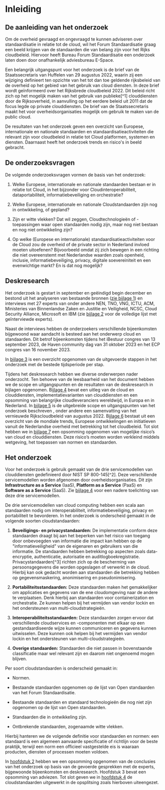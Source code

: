 # Inleiding

## De aanleiding van het onderzoek

Om de overheid gevraagd en ongevraagd te kunnen adviseren over standaardisatie in relatie tot de cloud, wil het Forum Standaardisatie graag een beeld krijgen van de standaarden die van belang zijn voor het Rijks cloudbeleid. Hiervoor heeft Bureau Forum Standaardisatie een onderzoek laten doen door onafhankelijk adviesbureau E-Space.

Een belangrijk uitgangspunt voor het onderzoek is de brief van de Staatssecretaris van Huffelen van 29 augustus 2022, waarin zij een wijziging definieert ten opzichte van het tot dan toe geldende rijksbeleid van de overheid op het gebied van het gebruik van cloud diensten. In deze brief wordt geïnformeerd over het Rijksbrede cloudbeleid 2022. Dit beleid richt zich op het mogelijk maken van het gebruik van publieke[^1] clouddiensten door de Rijksoverheid, in aanvulling op het eerdere beleid uit 2011 dat de focus legde op private clouddiensten. De brief van de Staatssecretaris maakt het voor overheidsorganisaties mogelijk om gebruik te maken van de public cloud.

De resultaten van het onderzoek geven een overzicht van Europese, internationale en nationale standaarden en standaardisatieactiviteiten die relevant zijn voor cloudbeleid in relatie tot Cloud platformen, systemen en diensten. Daarnaast heeft het onderzoek trends en risico's in beeld gebracht.

## De onderzoeksvragen

De volgende onderzoeksvragen vormen de basis van het onderzoek:

1.  Welke Europese, internationale en nationale standaarden bestaan er in relatie tot Cloud, in het bijzonder voor Cloudinteroperabiliteit, dataportabiliteit, informatiebeveiliging en orchestratie?

2.  Welke Europese, internationale en nationale Cloudstandaarden zijn nog in ontwikkeling, of gepland?

3.  Zijn er witte vlekken? Dat wil zeggen, Cloudtechnologieën of - toepassingen waar open standaarden nodig zijn, maar nog niet bestaan en nog niet ontwikkeling zijn?

4.  Op welke (Europese en internationale) standaardisatieactiviteiten voor de Cloud zou de overheid of de private sector in Nederland invloed moeten uitoefenen? Bijvoorbeeld omdat zij zich bewegen in een richting die niet overeenstemt met Nederlandse waarden zoals openheid, inclusie, informatiebeveiliging, privacy, digitale soevereiniteit en een evenwichtige markt? En is dat nog mogelijk?

## Deskresearch 

Het onderzoek is gestart in september en geëindigd begin december en bestond uit het analyseren van bestaande bronnen ([zie bijlage 1](#bijlage-1-gebruikte-bronnen-voor-het-onderzoek)) en interviews met 27 experts van onder andere NEN, TNO, VNG, ICTU, ACM, Ministeries van Binnenlandse Zaken en Justitie en Veiligheid, NCSC, Cloud Security Alliance, Microsoft en IBM (zie [bijlage 2](#bijlage-2-de-betrokken-experts) voor de volledige lijst met geïnterviewde experts).

Naast de interviews hebben de onderzoekers verschillende bijeenkomsten bijgewoond waar aandacht is besteed aan het onderwerp cloud en standaarden. Dit betrof bijeenkomsten tijdens het iBestuur congres van 13 september 2023, de Haven community dag van 31 oktober 2023 en het ECP congres van 16 november 2023.

In [bijlage 3](#bijlage-3-aanpak-en-planning-onderzoek) is een overzicht opgenomen van de uitgevoerde stappen in het onderzoek met de bestede tijdsperiode per stap.

Tijdens het deskresearch hebben we diverse onderwerpen nader onderzocht. Ten behoeve van de leesbaarheid van het document hebben we de scope en uitgangspunten en de resultaten van de deskresearch in bijlagen opgenomen. B[ijlage 4](#bijlage-4-wat-is-cloud) bevat een uitleg van de cloud en clouddiensten, implementatievarianten van clouddiensten en een opsomming van belangrijke cloudleveranciers wereldwijd, in Europa en in Nederland. In [bijlage 5](#bijlage-5-scope-en-uitgangspunten) is de uitgebreide scope en uitgangspunten van het onderzoek beschreven , onder andere een samenvatting van het vernieuwde Rijkscloudbeleid van augustus 2022. B[ijlage 6](#bijlage-6-cloudontwikkelingen-en-trends) bestaat uit een overzicht van de mondiale trends, Europese ontwikkelingen en initiatieven vanuit de Nederlandse overheid met betrekking tot het cloudbeleid. Tot slot hebben we in [bijlage 7](#bijlage-7-risicos-van-de-toepassing-van-cloud-en-clouddiensten) een opsomming opgenomen van mogelijke risico’s van cloud en clouddiensten. Deze risico’s moeten worden verkleind middels wetgeving, het toepassen van normen en standaarden.

## Het onderzoek

Voor het onderzoek is gebruik gemaakt van de drie servicemodellen van clouddiensten gedefinieerd door NIST SP 800-145[^2]. Deze verschillende servicemodellen worden afgenomen door overheidsorganisaties. Dit zijn **Infrastructure as a Service** (IaaS), **Platform as a Service** (PaaS) en **Software as a Service** (SaaS). Zie [bijlage 4](#bijlage-4-wat-is-cloud) voor een nadere toelichting van deze drie servicemodellen.

De drie servicemodellen van cloud computing hebben een scala aan standaarden nodig om interoperabiliteit, informatiebeveiliging, privacy en portabiliteit te bevorderen. In het onderzoek is onderscheid gemaakt in de volgende soorten cloudstandaarden:

1.  **Beveiligings- en privacystandaarden:** De implementatie conform deze standaarden draagt bij aan het beperken van het risico van toegang door onbevoegden van informatie die impact kan hebben op de "informatieveiligheid" van de eigenaren en gebruikers van die informatie. De standaarden hebben betrekking op aspecten zoals data-encryptie, authenticatie, autorisatie en auditlogboekregistratie. Privacystandaarden[^3] richten zich op de bescherming van persoonsgegevens die worden opgeslagen of verwerkt in de cloud. Hierbij kan ook gedacht worden aan standaarden die betrekking hebben op gegevensmaskering, anonimisering en pseudonimisering.

2.  **Portabiliteitsstandaarden:** Deze standaarden maken het gemakkelijker om applicaties en gegevens van de ene cloudomgeving naar de andere te verplaatsen. Denk hierbij aan standaarden voor containerization en orchestratie. Ze kunnen helpen bij het vermijden van vendor lockin en het ondersteunen van multi-cloudstrategieën.

3.  **Interoperabiliteitsstandaarden:** Deze standaarden zorgen ervoor dat verschillende cloudservices en -componenten met elkaar op een gestandaardiseerde wijze kunnen communiceren en gegevens kunnen uitwisselen. Deze kunnen ook helpen bij het vermijden van vendor lockin en het ondersteunen van multi-cloudstrategieën.

4.  **Overige standaarden:** Standaarden die niet passen in bovenstaande classificatie maar wel relevant zijn en daarom niet ongenoemd mogen blijven.

Per soort cloudstandaarden is onderscheid gemaakt in:

- Normen.

- Bestaande standaarden opgenomen op de lijst van Open standaarden van het Forum Standaardisatie.

- Bestaande standaarden en standaard technologieën die nog niet zijn opgenomen op de lijst van Open standaarden.

- Standaarden die in ontwikkeling zijn.

- Ontbrekende standaarden, zogenaamde witte vlekken.

Hierbij hanteren we de volgende definitie voor standaarden en normen: een standaard is een algemeen aanvaarde specificatie of richtlijn voor de beste praktijk, terwijl een norm een officieel vastgestelde eis is waaraan producten, diensten of processen moeten voldoen.

In [hoofdstuk 2](#conclusies-van-het-onderzoek) hebben we een opsomming opgenomen van de conclusies van het onderzoek op basis van de gevoerde gesprekken met de experts, bijgewoonde bijeenkomsten en deskresearch. Hoofdstuk 3 bevat een opsomming van adviezen. Tot slot geven we in [hoofdstuk 4](#standaarden-voor-de-cloud) de cloudstandaarden uitgewerkt in de opsplitsing zoals hierboven uiteengezet.

